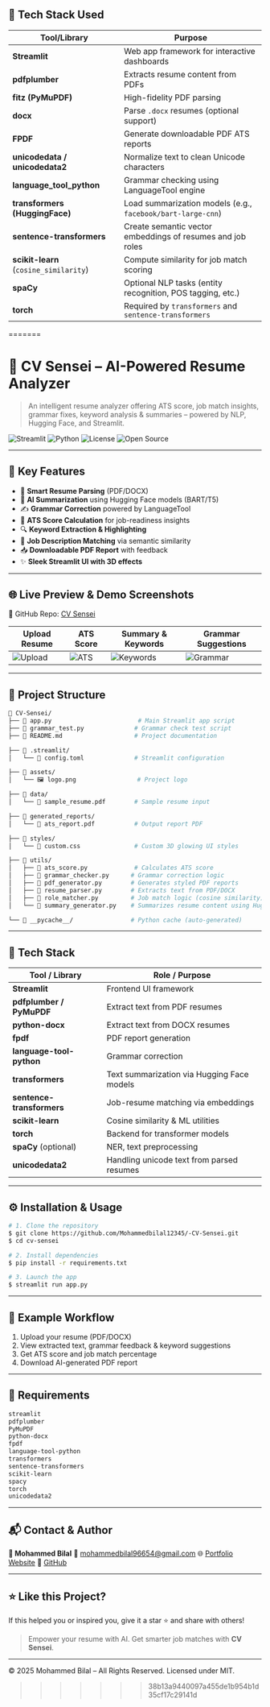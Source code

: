 ## 🧰 Tech Stack Used

| Tool/Library                          | Purpose                                                                 |
|--------------------------------------|-------------------------------------------------------------------------|
| **Streamlit**                        | Web app framework for interactive dashboards                           |
| **pdfplumber**                       | Extracts resume content from PDFs                                      |
| **fitz (PyMuPDF)**                   | High-fidelity PDF parsing                                              |
| **docx**                             | Parse `.docx` resumes (optional support)                               |
| **FPDF**                             | Generate downloadable PDF ATS reports                                  |
| **unicodedata / unicodedata2**       | Normalize text to clean Unicode characters                            |
| **language_tool_python**             | Grammar checking using LanguageTool engine                             |
| **transformers (HuggingFace)**       | Load summarization models (e.g., `facebook/bart-large-cnn`)            |
| **sentence-transformers**            | Create semantic vector embeddings of resumes and job roles             |
| **scikit-learn** (`cosine_similarity`) | Compute similarity for job match scoring                             |
| **spaCy**                            | Optional NLP tasks (entity recognition, POS tagging, etc.)             |
| **torch**                            | Required by `transformers` and `sentence-transformers`                 |
=======
# 📄 CV Sensei – AI-Powered Resume Analyzer

> An intelligent resume analyzer offering ATS score, job match insights, grammar fixes, keyword analysis & summaries – powered by NLP, Hugging Face, and Streamlit.

![Streamlit](https://img.shields.io/badge/Built%20with-Streamlit-orange?logo=streamlit)
![Python](https://img.shields.io/badge/Made%20with-Python-blue?logo=python)
![License](https://img.shields.io/badge/License-MIT-green)
![Open Source](https://badgen.net/badge/Open%20Source/Yes/green)

---

## 🚀 Key Features

* 📄 **Smart Resume Parsing** (PDF/DOCX)
* 🧠 **AI Summarization** using Hugging Face models (BART/T5)
* ✍️ **Grammar Correction** powered by LanguageTool
* 🎯 **ATS Score Calculation** for job-readiness insights
* 🔍 **Keyword Extraction & Highlighting**
* 🤝 **Job Description Matching** via semantic similarity
* 📥 **Downloadable PDF Report** with feedback
* ✨ **Sleek Streamlit UI with 3D effects**

---

## 🌐 Live Preview & Demo Screenshots

📍 GitHub Repo: [CV Sensei](https://github.com/Mohammedbilal12345/-CV-Sensei/)

| Upload Resume                                                                              | ATS Score                                                                               | Summary & Keywords                                                                           | Grammar Suggestions                                                                         |
| ------------------------------------------------------------------------------------------ | --------------------------------------------------------------------------------------- | -------------------------------------------------------------------------------------------- | ------------------------------------------------------------------------------------------- |
| ![Upload](https://github.com/user-attachments/assets/7568c420-8958-425b-825c-e59fb7a7c2ef) | ![ATS](https://github.com/user-attachments/assets/1b90b00b-e974-4a44-9b82-9375cb44b63f) | ![Keywords](https://github.com/user-attachments/assets/971af84b-1112-44c7-9cd1-71e931704b6b) | ![Grammar](https://github.com/user-attachments/assets/53a51c62-e321-4f1b-ae45-04f35f1701f1) |

---

## 📂 Project Structure

```bash
📁 CV-Sensei/
├── 📄 app.py                        # Main Streamlit app script
├── 📄 grammar_test.py              # Grammar check test script
├── 📄 README.md                    # Project documentation

├── 📁 .streamlit/
│   └── 📄 config.toml              # Streamlit configuration

├── 📁 assets/
│   └── 🖼️ logo.png                 # Project logo

├── 📁 data/
│   └── 📄 sample_resume.pdf        # Sample resume input

├── 📁 generated_reports/
│   └── 📄 ats_report.pdf           # Output report PDF

├── 📁 styles/
│   └── 🎨 custom.css               # Custom 3D glowing UI styles

├── 📁 utils/
│   ├── 📄 ats_score.py             # Calculates ATS score
│   ├── 📄 grammar_checker.py      # Grammar correction logic
│   ├── 📄 pdf_generator.py        # Generates styled PDF reports
│   ├── 📄 resume_parser.py        # Extracts text from PDF/DOCX
│   ├── 📄 role_matcher.py         # Job match logic (cosine similarity)
│   └── 📄 summary_generator.py    # Summarizes resume content using Hugging Face

└── 📁 __pycache__/                # Python cache (auto-generated)

```

---

## 🧠 Tech Stack

| Tool / Library            | Role / Purpose                             |
| ------------------------- | ------------------------------------------ |
| **Streamlit**             | Frontend UI framework                      |
| **pdfplumber / PyMuPDF**  | Extract text from PDF resumes              |
| **python-docx**           | Extract text from DOCX resumes             |
| **fpdf**                  | PDF report generation                      |
| **language-tool-python**  | Grammar correction                         |
| **transformers**          | Text summarization via Hugging Face models |
| **sentence-transformers** | Job-resume matching via embeddings         |
| **scikit-learn**          | Cosine similarity & ML utilities           |
| **torch**                 | Backend for transformer models             |
| **spaCy** (optional)      | NER, text preprocessing                    |
| **unicodedata2**          | Handling unicode text from parsed resumes  |

---

## ⚙️ Installation & Usage

```bash
# 1. Clone the repository
$ git clone https://github.com/Mohammedbilal12345/-CV-Sensei.git
$ cd cv-sensei

# 2. Install dependencies
$ pip install -r requirements.txt

# 3. Launch the app
$ streamlit run app.py
```

---

## 📌 Example Workflow

1. Upload your resume (PDF/DOCX)
2. View extracted text, grammar feedback & keyword suggestions
3. Get ATS score and job match percentage
4. Download AI-generated PDF report

---

## 📜 Requirements

```txt
streamlit
pdfplumber
PyMuPDF
python-docx
fpdf
language-tool-python
transformers
sentence-transformers
scikit-learn
spacy
torch
unicodedata2
```

---

## 📬 Contact & Author

**👤 Mohammed Bilal**
📧 [mohammedbilal96654@gmail.com](mailto:mohammedbilal96654@gmail.com)
🌐 [Portfolio Website](https://mohammedbilal.vercel.app/)
🔗 [GitHub](https://github.com/Mohammedbilal12345)

---

## ⭐ Like this Project?

If this helped you or inspired you, give it a star ⭐ and share with others!

> Empower your resume with AI. Get smarter job matches with **CV Sensei**.

---

© 2025 Mohammed Bilal – All Rights Reserved. Licensed under MIT.
>>>>>>> 38b13a9440097a455de1b954b1d35cf17c29141d
